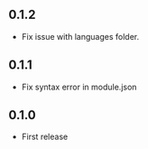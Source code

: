 ## 0.1.2

- Fix issue with languages folder.

## 0.1.1

- Fix syntax error in module.json

## 0.1.0

- First release